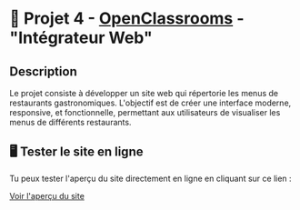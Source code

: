 # 🍛 Projet 4 - [OpenClassrooms](https://openclassrooms.com/fr/) - "Intégrateur Web"

## Description
Le projet consiste à développer un site web qui répertorie les menus de restaurants gastronomiques. L'objectif est de créer une interface moderne, responsive, et fonctionnelle, permettant aux utilisateurs de visualiser les menus de différents restaurants.

## 🖥 Tester le site en ligne
Tu peux tester l'aperçu du site directement en ligne en cliquant sur ce lien :

[Voir l'aperçu du site](https://gardienyt.github.io/OhMyFood/)